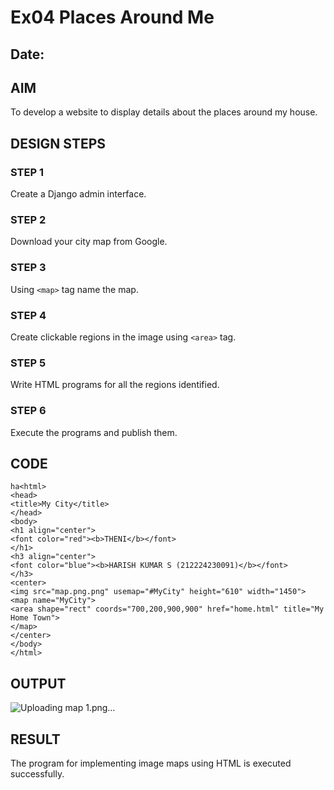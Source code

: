 # Ex04 Places Around Me
## Date: 

## AIM
To develop a website to display details about the places around my house.

## DESIGN STEPS

### STEP 1
Create a Django admin interface.

### STEP 2
Download your city map from Google.

### STEP 3
Using ```<map>``` tag name the map.

### STEP 4
Create clickable regions in the image using ```<area>``` tag.

### STEP 5
Write HTML programs for all the regions identified.

### STEP 6
Execute the programs and publish them.

## CODE
```
ha<html>
<head>
<title>My City</title>
</head>
<body>
<h1 align="center">
<font color="red"><b>THENI</b></font>
</h1>
<h3 align="center">
<font color="blue"><b>HARISH KUMAR S (212224230091)</b></font>
</h3>
<center>
<img src="map.png.png" usemap="#MyCity" height="610" width="1450">
<map name="MyCity">
<area shape="rect" coords="700,200,900,900" href="home.html" title="My Home Town">
</map>
</center>
</body>
</html>
```


## OUTPUT



![Uploading map 1.png…]()




## RESULT
The program for implementing image maps using HTML is executed successfully.
